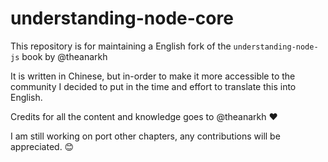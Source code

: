 # understanding-node-core

This repository is for maintaining a English fork of the `understanding-node-js` book by @theanarkh 

It is written in Chinese, but in-order to make it more accessible to the community I decided to put in the time and effort to translate this into English.

Credits for all the content and knowledge goes to @theanarkh ❤️


I am still working on port other chapters, any contributions will be appreciated. 😊
